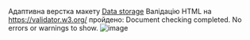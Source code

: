 Адаптивна верстка макету [Data storage](https://www.figma.com/file/WgKpgLtg8Pj30hU4eWhOVb/Exam-1_variant-2)
Валідацію HTML на https://validator.w3.org/ пройдено: Document checking completed. No errors or warnings to show.
![image](https://user-images.githubusercontent.com/98190373/206888652-15a743b2-256a-418d-9ec4-a6d0919deaa0.png)
